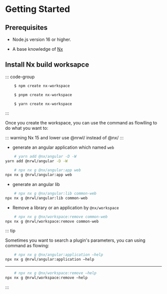 # Getting Started

## Prerequisites

* Node.js version 16 or higher.

* A base knowledge of [Nx](https://nx.dev)

## Install Nx build worksapce

::: code-group

```sh [npm]
    $ npm create nx-workspace
```

```sh [pnpm]
    $ pnpm create nx-workspace
```

```sh [yarn]
    $ yarn create nx-workspace
```

:::

Once you create the workspace, you can use the command as flowlling to do what you want to:

::: warning
    Nx 15 and lower use @nrwl/ instead of @nx/
:::

* generate an angular application which named `web`

```sh
    # yarn add @nx/angular -D -W
yarn add @nrwl/angular -D -W
```

```sh
    # npx nx g @nx/angular:app web
npx nx g @nrwl/angular:app web
```

* generate an angular lib 

```sh
    # npx nx g @nx/angular:lib common-web
npx nx g @nrwl/angular:lib common-web
```

* Remove a library or an application by `@nx/workspace` 

```sh
    # npx nx g @nx/workspace:remove common-web
npx nx g @nrwl/workspace:remove common-web
```

::: tip

Sometimes you want to search a plugin's parameters, you can using command as flowing:

```sh
    # npx nx g @nx/angular:application –help
npx nx g @nrwl/angular:application –help
```

---

```sh
    # npx nx g @nx/workspace:remove –help
npx nx g @nrwl/workspace:remove –help
```

:::
